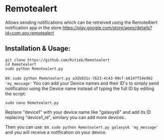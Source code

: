 # Remotealert

Allows sending notifications which can be retreived using the RemoteAlert notification app in the store
https://play.google.com/store/apps/details?id=com.soy.remotealert

## Installation & Usage:
```
git clone https://github.com/Ritiek/Remotealert
cd Remotealert
sudo python Remotealert.py
```
ex. ```sudo python Remotealert.py a32b831c-7623-4c43-99cf-b614ff54e902 'my_message'```
You can add your Device names and their ID's to simply send notification using the Device name instead of typing the full ID by editing the script:
```
sudo nano Remotealert.py
```
Replace "device1" with your device name like "galaxys6" and add its ID replacing "device1_id", similary you can add more devices..

Then you can use:
ex. ```sudo python Remotealert.py galaxys6 'my_message'```
and you will receive a notification on your device.
